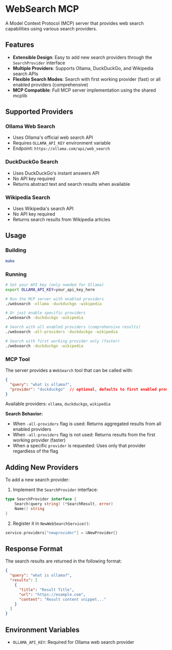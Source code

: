 # WebSearch MCP

A Model Context Protocol (MCP) server that provides web search capabilities using various search providers.

## Features

- **Extensible Design**: Easy to add new search providers through the `SearchProvider` interface
- **Multiple Providers**: Supports Ollama, DuckDuckGo, and Wikipedia search APIs
- **Flexible Search Modes**: Search with first working provider (fast) or all enabled providers (comprehensive)
- **MCP Compatible**: Full MCP server implementation using the shared mcplib

## Supported Providers

### Ollama Web Search
- Uses Ollama's official web search API
- Requires `OLLAMA_API_KEY` environment variable
- Endpoint: `https://ollama.com/api/web_search`

### DuckDuckGo Search
- Uses DuckDuckGo's instant answers API
- No API key required
- Returns abstract text and search results when available

### Wikipedia Search
- Uses Wikipedia's search API
- No API key required
- Returns search results from Wikipedia articles

## Usage

### Building

```bash
make
```

### Running

```bash
# Set your API key (only needed for Ollama)
export OLLAMA_API_KEY=your_api_key_here

# Run the MCP server with enabled providers
./websearch -ollama -duckduckgo -wikipedia

# Or just enable specific providers
./websearch -duckduckgo -wikipedia

# Search with all enabled providers (comprehensive results)
./websearch -all-providers -duckduckgo -wikipedia

# Search with first working provider only (faster)
./websearch -duckduckgo -wikipedia
```

### MCP Tool

The server provides a `WebSearch` tool that can be called with:

```json
{
  "query": "what is ollama?",
  "provider": "duckduckgo"  // optional, defaults to first enabled provider
}
```

Available providers: `ollama`, `duckduckgo`, `wikipedia`

**Search Behavior:**
- When `-all-providers` flag is used: Returns aggregated results from all enabled providers
- When `-all-providers` flag is not used: Returns results from the first working provider (faster)
- When a specific `provider` is requested: Uses only that provider regardless of the flag

## Adding New Providers

To add a new search provider:

1. Implement the `SearchProvider` interface:

```go
type SearchProvider interface {
    Search(query string) (*SearchResult, error)
    Name() string
}
```

2. Register it in `NewWebSearchService()`:

```go
service.providers["newprovider"] = &NewProvider{}
```

## Response Format

The search results are returned in the following format:

```json
{
  "query": "what is ollama?",
  "results": [
    {
      "title": "Result Title",
      "url": "https://example.com",
      "content": "Result content snippet..."
    }
  ]
}
```

## Environment Variables

- `OLLAMA_API_KEY`: Required for Ollama web search provider